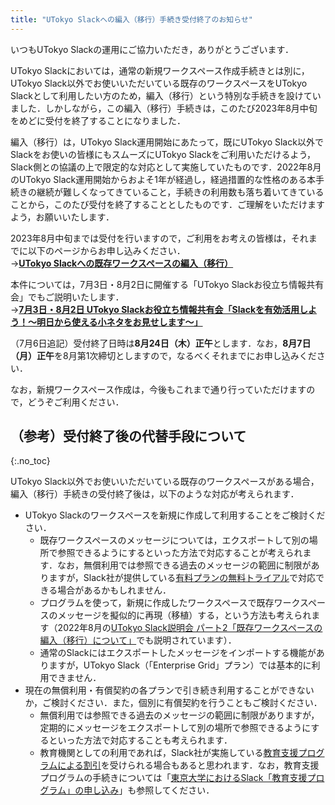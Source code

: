 ```yaml
---
title: "UTokyo Slackへの編入（移行）手続き受付終了のお知らせ"
---
```


いつもUTokyo Slackの運用にご協力いただき，ありがとうございます．

UTokyo Slackにおいては，通常の新規ワークスペース作成手続きとは別に，UTokyo Slack以外でお使いいただいている既存のワークスペースをUTokyo Slackとして利用したい方のため，編入（移行）という特別な手続きを設けていました．しかしながら，この編入（移行）手続きは，このたび2023年8月中旬をめどに受付を終了することになりました．

編入（移行）は，UTokyo Slack運用開始にあたって，既にUTokyo Slack以外でSlackをお使いの皆様にもスムーズにUTokyo Slackをご利用いただけるよう，Slack側との協議の上で限定的な対応として実施していたものです．2022年8月のUTokyo Slack運用開始からおよそ1年が経過し，経過措置的な性格のある本手続きの継続が難しくなってきていること，手続きの利用数も落ち着いてきていることから，このたび受付を終了することとしたものです．ご理解をいただけますよう，お願いいたします．

2023年8月中旬までは受付を行いますので，ご利用をお考えの皆様は，それまでに以下のページからお申し込みください．  
→**[UTokyo Slackへの既存ワークスペースの編入（移行）](/slack/workspace/migration)**

本件については，7月3日・8月2日に開催する「UTokyo Slackお役立ち情報共有会」でもご説明いたします．  
→**[7月3日・8月2日 UTokyo Slackお役立ち情報共有会「Slackを有効活用しよう！〜明日から使える小ネタをお見せします〜」](/events/2023-slack/)**

<div class="box">（7月6日追記）受付終了日時は<strong class="alert">8月24日（木）正午</strong>とします．なお，<strong>8月7日（月）正午</strong>を8月第1次締切としますので，なるべくそれまでにお申し込みください．</div>

なお，新規ワークスペース作成は，今後もこれまで通り行っていただけますので，どうぞご利用ください．

## （参考）受付終了後の代替手段について
{:.no_toc}

UTokyo Slack以外でお使いいただいている既存のワークスペースがある場合，編入（移行）手続きの受付終了後は，以下のような対応が考えられます．

- UTokyo Slackのワークスペースを新規に作成して利用することをご検討ください．
    - 既存ワークスペースのメッセージについては，エクスポートして別の場所で参照できるようにするといった方法で対応することが考えられます．なお，無償利用では参照できる過去のメッセージの範囲に制限がありますが，Slack社が提供している[有料プランの無料トライアル](https://slack.com/intl/ja-jp/help/articles/202878523)で対応できる場合があるかもしれません．
    - プログラムを使って，新規に作成したワークスペースで既存ワークスペースのメッセージを擬似的に再現（移植）する，という方法も考えられます（2022年8月の[UTokyo Slack説明会 パート2「既存ワークスペースの編入（移行）について」](/events/2022-slack/#part2)でも説明されています）．
    - 通常のSlackにはエクスポートしたメッセージをインポートする機能がありますが，UTokyo Slack（「Enterprise Grid」プラン）では基本的に利用できません．
- 現在の無償利用・有償契約の各プランで引き続き利用することができないか，ご検討ください．また，個別に有償契約を行うこともご検討ください．
    - 無償利用では参照できる過去のメッセージの範囲に制限がありますが，定期的にメッセージをエクスポートして別の場所で参照できるようにするといった方法で対応することも考えられます．
    - 教育機関としての利用であれば，Slack社が実施している[教育支援プログラムによる割引](https://slack.com/intl/ja-jp/help/articles/206646877)を受けられる場合もあると思われます．なお，教育支援プログラムの手続きについては「[東京大学におけるSlack「教育支援プログラム」の申し込み](/slack/discount)」も参照してください．
